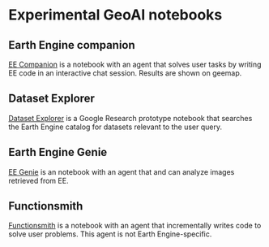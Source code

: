 <!--
Copyright 2024 The Google Earth Engine Community Authors

Licensed under the Apache License, Version 2.0 (the "License");
you may not use this file except in compliance with the License.
You may obtain a copy of the License at

    http://www.apache.org/licenses/LICENSE-2.0

Unless required by applicable law or agreed to in writing, software
distributed under the License is distributed on an "AS IS" BASIS,
WITHOUT WARRANTIES OR CONDITIONS OF ANY KIND, either express or implied.
See the License for the specific language governing permissions and
limitations under the License.
-->

# Experimental GeoAI notebooks

## Earth Engine companion

[EE Companion](https://github.com/google/earthengine-community/blob/master/experimental/functionsmith/ee_companion.ipynb)
is a notebook with an agent that solves user tasks by writing EE code
in an interactive chat session.  Results are shown on geemap.

## Dataset Explorer

[Dataset Explorer](https://github.com/google/earthengine-community/tree/master/experimental/scienceai_ee_dataset_explorer)
is a Google Research prototype notebook that searches the Earth Engine
catalog for datasets relevant to the user query.

## Earth Engine Genie

[EE Genie](https://github.com/google/earthengine-community/blob/master/experimental/ee_genie.ipynb)
is an notebook with an agent that and can analyze images retrieved from EE.

## Functionsmith

[Functionsmith](https://github.com/google/earthengine-community/blob/master/experimental/functionsmith/functionsmith.ipynb)
is a notebook with an agent that incrementally writes code to solve user
problems. This agent is not Earth Engine-specific.


